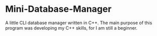 # Mini-Database-Manager
A little CLI database manager written in C++. The main purpose of this program was developing my C++ skills, for I am still a beginner.
